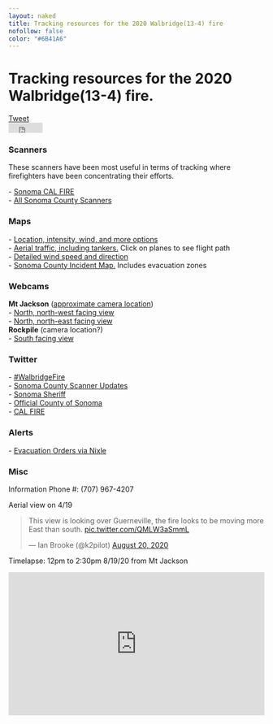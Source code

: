 ```yaml
---
layout: naked
title: Tracking resources for the 2020 Walbridge(13-4) fire
nofollow: false
color: "#6B41A6"
---
```


<h1>Tracking resources for the 2020 Walbridge(13-4) fire.</h1>
<section>
  <div class='social-share'>
    <div>
      <a href="https://twitter.com/share?ref_src=twsrc%5Etfw" class="twitter-share-button" data-show-count="false">Tweet</a>
    </div>
    <div>
      <iframe src="https://www.facebook.com/plugins/share_button.php?href=https%3A%2F%2Fwww.levivoelz.com%2Fsonoma-county-fire-resources&layout=button&size=small&width=67&height=20&appId" width="67" height="20" style="border:none;overflow:hidden" scrolling="no" frameborder="0" allowTransparency="true" allow="encrypted-media"></iframe>
    </div>
  </div>
</section>
<section>
  <h3>Scanners</h3>
  <p>
    These scanners have been most useful in terms of tracking where firefighters have been concentrating their efforts.
  </p>
  - <a href="https://m.broadcastify.com/listen/feed/31847" target="_blank">
    Sonoma CAL FIRE
  </a><br />
  - <a href='https://m.broadcastify.com/listen/ctid/231' target='_blank'>All Sonoma County Scanners</a>
</section>
<section>
  <h3>Maps</h3>
  - <a href='https://sartopo.com/map.html#ll=38.5895,-123.02198&z=12&b=hyb&a=c%2Cmodis_mp%2Cwxd_wspd-01' target='_blank'>Location, intensity, wind, and more options</a><br />
  - <a href="https://www.flightradar24.com/N470DF/2542f4bc">Aerial traffic, including tankers.</a> Click on planes to see flight path<br />
  - <a href="https://www.windy.com/?38.537,-122.916,12" target="_blank">Detailed wind speed and direction</a><br />
  - <a href="https://sonomacounty.maps.arcgis.com/apps/webappviewer/index.html?id=69a0e54e9e2b48c086d122027b21c961" target="_blank">Sonoma County Incident Map.</a> Includes evacuation zones<br />
</section>
<section>
  <h3>Webcams</h3>
  <b>Mt Jackson</b> (<a href='https://www.google.com/maps/place/Mount+Jackson+Resort+Rd,+Guerneville,+CA+95446/@38.539931,-122.9595623,228m/data=!3m2!1e3!4b1!4m5!3m4!1s0x808418ef68c7121f:0x5471e5b6e9a98aa9!8m2!3d38.5397986!4d-122.9589661!5m1!1e4' target='_blank'>approximate camera location</a>)<br />
  - <a href='http://www.alertwildfire.org/northbay/index.html?camera=Axis-Jackson&v=81e002f' target='_blank'>North, north-west facing view</a><br />
  - <a href='http://www.alertwildfire.org/northbay/index.html?camera=Axis-Jackson2&v=81e002f' target='_blank'>North, north-east facing view</a><br />
  <b>Rockpile</b> (camera location?)<br />
  - <a href='http://www.alertwildfire.org/northbay/?camera=Axis-Rockpile' target='_blank'>South facing view</a>
</section>
<section>
  <h3>Twitter</h3>
  - <a href='https://twitter.com/search?q=%23walbridgefire&src=typed_query' target='_blank'>#WalbridgeFire</a><br />
  - <a href="https://twitter.com/SonomaScanner" target="_blank">Sonoma County Scanner Updates</a><br />
  - <a href="https://twitter.com/sonomasheriff" target="_blank">Sonoma Sheriff</a><br />
  - <a href="https://twitter.com/CountyofSonoma" target="_blank">Official County of Sonoma</a><br />
  - <a href="https://twitter.com/CAL_FIRE" target="_blank">CAL FIRE</a>
</section>
<section>
  <h3>Alerts</h3>
  <p>
    - <a href="https://nixle.us/sonoma-county-sheriffs-office/" target="_blank">Evacuation Orders via Nixle</a>
  </p>
</section>
<section>
  <h3>Misc</h3>
  <p>Information Phone #: (707) 967-4207</p>
  <p>Aerial view on 4/19</p>
  <blockquote class="twitter-tweet">
    <p lang="en" dir="ltr">This view is looking over Guerneville, the fire looks to be moving more East than south. <a href="https://t.co/QMLW3aSmmL">pic.twitter.com/QMLW3aSmmL</a></p>&mdash; Ian Brooke (@k2pilot) <a href="https://twitter.com/k2pilot/status/1296240744722620416?ref_src=twsrc%5Etfw">August 20, 2020</a>
  </blockquote>
  <p>Timelapse: 12pm to 2:30pm 8/19/20 from Mt Jackson</p>
  <style>.embedtool {position: relative;height: 0;padding-top: 56%;overflow: hidden;max-width: 100%;} .embedtool iframe, .embedtool object, .embedtool embed { position: absolute; top: 0; left: 0; width: 100%; height: 100%; } .embedtool .fluid-vids {position: initial !important}</style><div class="embedtool"><iframe src="https://www.youtube.com/embed/KIVbtWUH208" frameborder="0" allowfullscreen></iframe></div>
</section>
